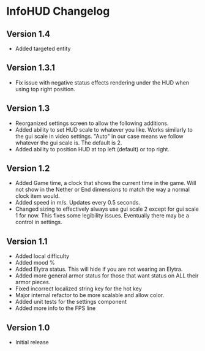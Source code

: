 # InfoHUD Changelog

## Version 1.4
- Added targeted entity

## Version 1.3.1
- Fix issue with negative status effects rendering under the HUD when using top right position.

## Version 1.3
- Reorganized settings screen to allow the following additions.
- Added ability to set HUD scale to whatever you like. Works similarly to the gui scale in video settings. "Auto" in our case means we follow whatever the gui scale is. The default is 2.
- Added ability to position HUD at top left (default) or top right.

## Version 1.2
- Added Game time, a clock that shows the current time in the game. Will not show in the Nether or End dimensions to match the way a normal clock item would.
- Added speed in m/s. Updates every 0.5 seconds.
- Changed sizing to effectively always use gui scale 2 except for gui scale 1 for now. This fixes some legibility issues. Eventually there may be a control in settings.

## Version 1.1
- Added local difficulty
- Added mood %
- Added Elytra status. This will hide if you are not wearing an Elytra.
- Added more general armor status for those that want status on ALL their armor pieces.
- Fixed incorrect localized string key for the hot key
- Major internal refactor to be more scalable and allow color.
- Added unit tests for the settings component
- Added more info to the FPS line

## Version 1.0 
- Initial release